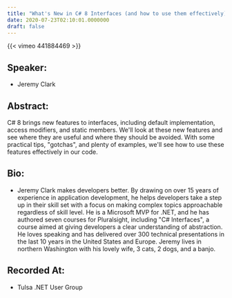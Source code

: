 ```yaml
---
title: "What's New in C# 8 Interfaces (and how to use them effectively)"
date: 2020-07-23T02:10:01.0000000
draft: false
---
```


{{< vimeo 441884469 >}}

## Speaker:

 - Jeremy Clark

## Abstract:

<p>C# 8 brings new features to interfaces, including default implementation, access modifiers, and static members. We'll look at these new features and see where they are useful and where they should be avoided. With some practical tips, "gotchas", and plenty of examples, we'll see how to use these features effectively in our code.</p>

## Bio:

 - <p>Jeremy Clark makes developers better. By drawing on over 15 years of experience in application development, he helps developers take a step up in their skill set with a focus on making complex topics approachable regardless of skill level. He is a Microsoft MVP for .NET, and he has authored seven courses for Pluralsight, including "C# Interfaces", a course aimed at giving developers a clear understanding of abstraction. He loves speaking and has delivered over 300 technical presentations in the last 10 years in the United States and Europe. Jeremy lives in northern Washington with his lovely wife, 3 cats, 2 dogs, and a banjo.</p>

## Recorded At:

 - Tulsa .NET User Group

